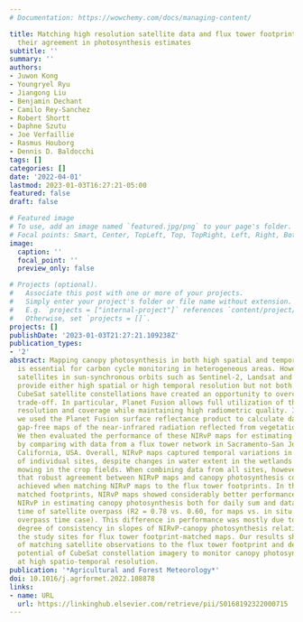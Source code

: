 ```yaml
---
# Documentation: https://wowchemy.com/docs/managing-content/

title: Matching high resolution satellite data and flux tower footprints improves
  their agreement in photosynthesis estimates
subtitle: ''
summary: ''
authors:
- Juwon Kong
- Youngryel Ryu
- Jiangong Liu
- Benjamin Dechant
- Camilo Rey-Sanchez
- Robert Shortt
- Daphne Szutu
- Joe Verfaillie
- Rasmus Houborg
- Dennis D. Baldocchi
tags: []
categories: []
date: '2022-04-01'
lastmod: 2023-01-03T16:27:21-05:00
featured: false
draft: false

# Featured image
# To use, add an image named `featured.jpg/png` to your page's folder.
# Focal points: Smart, Center, TopLeft, Top, TopRight, Left, Right, BottomLeft, Bottom, BottomRight.
image:
  caption: ''
  focal_point: ''
  preview_only: false

# Projects (optional).
#   Associate this post with one or more of your projects.
#   Simply enter your project's folder or file name without extension.
#   E.g. `projects = ["internal-project"]` references `content/project/deep-learning/index.md`.
#   Otherwise, set `projects = []`.
projects: []
publishDate: '2023-01-03T21:27:21.109238Z'
publication_types:
- '2'
abstract: Mapping canopy photosynthesis in both high spatial and temporal resolution
  is essential for carbon cycle monitoring in heterogeneous areas. However, well established
  satellites in sun-synchronous orbits such as Sentinel-2, Landsat and MODIS can only
  provide either high spatial or high temporal resolution but not both. Recently established
  CubeSat satellite constellations have created an opportunity to overcome this resolution
  trade-off. In particular, Planet Fusion allows full utilization of the CubeSat data
  resolution and coverage while maintaining high radiometric quality. In this study,
  we used the Planet Fusion surface reflectance product to calculate daily, 3-m resolution,
  gap-free maps of the near-infrared radiation reflected from vegetation (NIRvP).
  We then evaluated the performance of these NIRvP maps for estimating canopy photosynthesis
  by comparing with data from a flux tower network in Sacramento-San Joaquin Delta,
  California, USA. Overall, NIRvP maps captured temporal variations in canopy photosynthesis
  of individual sites, despite changes in water extent in the wetlands and frequent
  mowing in the crop fields. When combining data from all sites, however, we found
  that robust agreement between NIRvP maps and canopy photosynthesis could only be
  achieved when matching NIRvP maps to the flux tower footprints. In this case of
  matched footprints, NIRvP maps showed considerably better performance than in situ
  NIRvP in estimating canopy photosynthesis both for daily sum and data around the
  time of satellite overpass (R2 = 0.78 vs. 0.60, for maps vs. in situ for the satellite
  overpass time case). This difference in performance was mostly due to the higher
  degree of consistency in slopes of NIRvP-canopy photosynthesis relationships across
  the study sites for flux tower footprint-matched maps. Our results show the importance
  of matching satellite observations to the flux tower footprint and demonstrate the
  potential of CubeSat constellation imagery to monitor canopy photosynthesis remotely
  at high spatio-temporal resolution.
publication: '*Agricultural and Forest Meteorology*'
doi: 10.1016/j.agrformet.2022.108878
links:
- name: URL
  url: https://linkinghub.elsevier.com/retrieve/pii/S0168192322000715
---
```

